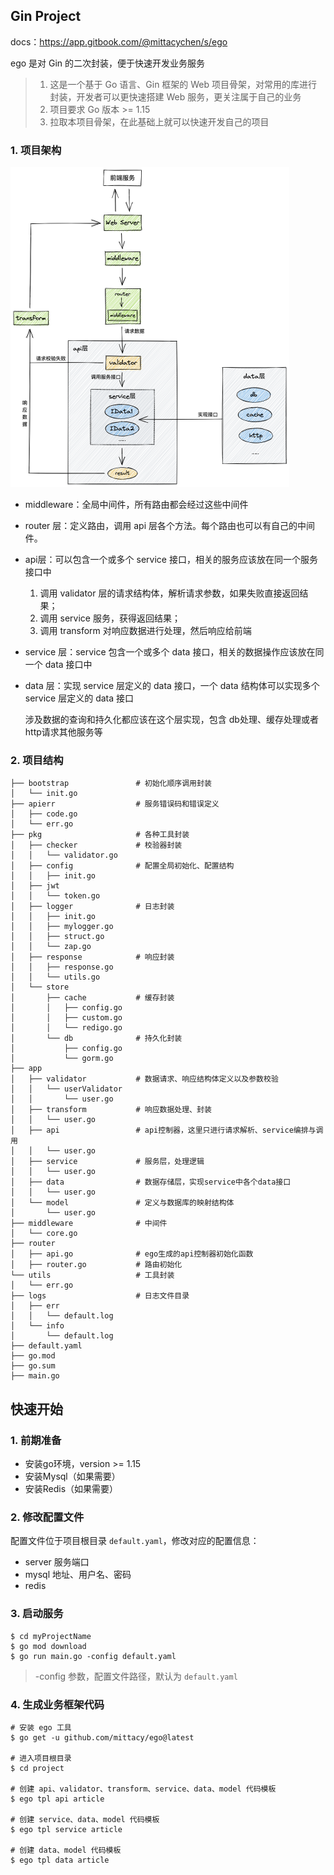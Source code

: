 ## Gin Project

docs：https://app.gitbook.com/@mittacychen/s/ego

ego 是对 Gin 的二次封装，便于快速开发业务服务

> 1. 这是一个基于 Go 语言、Gin 框架的 Web 项目骨架，对常用的库进行封装，开发者可以更快速搭建 Web 服务，更关注属于自己的业务
> 2. 项目要求 Go 版本 >= 1.15
> 3. 拉取本项目骨架，在此基础上就可以快速开发自己的项目

### 1. 项目架构

<img src="README.assets/framework.png" alt="image-20210626172449172" style="zoom:50%;margin:0" />

- middleware：全局中间件，所有路由都会经过这些中间件

- router 层：定义路由，调用 api 层各个方法。每个路由也可以有自己的中间件。

- api层：可以包含一个或多个 service 接口，相关的服务应该放在同一个服务接口中

    1. 调用 validator 层的请求结构体，解析请求参数，如果失败直接返回结果；
    2. 调用 service 服务，获得返回结果；
    3. 调用 transform 对响应数据进行处理，然后响应给前端

- service 层：service 包含一个或多个 data 接口，相关的数据操作应该放在同一个 data 接口中

- data 层：实现 service 层定义的 data 接口，一个 data 结构体可以实现多个 service 层定义的 data 接口

    涉及数据的查询和持久化都应该在这个层实现，包含 db处理、缓存处理或者 http请求其他服务等

### 2. 项目结构

```shell
├── bootstrap               # 初始化顺序调用封装
│   └── init.go
├── apierr                  # 服务错误码和错误定义
│   ├── code.go
│   └── err.go
├── pkg                     # 各种工具封装
│   ├── checker             # 校验器封装
│   │   └── validator.go
│   ├── config				# 配置全局初始化、配置结构
│   │   ├── init.go
│   ├── jwt
│   │   └── token.go
│   ├── logger				# 日志封装
│   │   ├── init.go
│   │   ├── mylogger.go
│   │   ├── struct.go
│   │   └── zap.go
│   ├── response			# 响应封装
│   │   ├── response.go
│   │   └── utils.go
│   └── store
│       ├── cache			# 缓存封装
│       │   ├── config.go
│       │   ├── custom.go
│       │   └── redigo.go
│       └── db				# 持久化封装
│           ├── config.go
│           └── gorm.go
├── app
│   ├── validator           # 数据请求、响应结构体定义以及参数校验
│   │   └── userValidator
│   │       └── user.go
│   ├── transform			# 响应数据处理、封装
│   │   └── user.go
│   ├── api                 # api控制器，这里只进行请求解析、service编排与调用
│   │   └── user.go
│   ├── service             # 服务层，处理逻辑
│   │   └── user.go
│   ├── data                # 数据存储层，实现service中各个data接口
│   │   └── user.go
│   └── model               # 定义与数据库的映射结构体
│       └── user.go
├── middleware              # 中间件
│   └── core.go
├── router
│   ├── api.go				# ego生成的api控制器初始化函数
│   ├── router.go			# 路由初始化
└── utils                   # 工具封装
│   └── err.go
├── logs                    # 日志文件目录
│   ├── err
│   │   └── default.log
│   └── info
│       └── default.log
├── default.yaml
├── go.mod
├── go.sum
├── main.go
```

## 快速开始

### 1. 前期准备

+ 安装go环境，version >= 1.15
+ 安装Mysql（如果需要）
+ 安装Redis（如果需要）

### 2. 修改配置文件

配置文件位于项目根目录 `default.yaml`，修改对应的配置信息：

+ server 服务端口
+ mysql 地址、用户名、密码
+ redis

### 3. 启动服务

```shell
$ cd myProjectName
$ go mod download
$ go run main.go -config default.yaml
```

> -config 参数，配置文件路径，默认为 `default.yaml`

### 4. 生成业务框架代码

```shell
# 安装 ego 工具
$ go get -u github.com/mittacy/ego@latest

# 进入项目根目录
$ cd project

# 创建 api、validator、transform、service、data、model 代码模板
$ ego tpl api article

# 创建 service、data、model 代码模板
$ ego tpl service article

# 创建 data、model 代码模板
$ ego tpl data article
```

